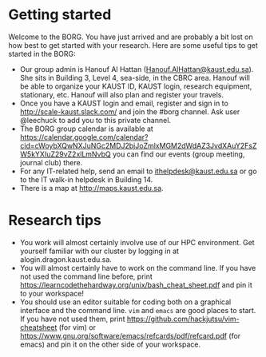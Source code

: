 # Getting started

Welcome to the BORG. You have just arrived and are probably a bit lost on how best to get started with your research. Here are some useful tips to get started in the BORG:

* Our group admin is Hanouf Al Hattan (Hanouf.AlHattan@kaust.edu.sa). She sits in Building 3, Level 4, sea-side, in the CBRC area. Hanouf will be able to organize your KAUST ID, KAUST login, research equipment, stationary, etc. Hanouf will also plan and register your travels.
* Once you have a KAUST login and email, register and sign in to http://scale-kaust.slack.com/ and join the #borg channel. Ask  user @leechuck to add you to this private channel.
* The BORG group calendar is available at https://calendar.google.com/calendar?cid=cWoybXQwNXJuNGc2MDJ2bjJoZmlxMGM2dWdAZ3JvdXAuY2FsZW5kYXIuZ29vZ2xlLmNvbQ you can find our events (group meeting, journal club) there.
* For any IT-related help, send an email to ithelpdesk@kaust.edu.sa or go to the IT walk-in helpdesk in Building 14.
* There is a map at http://maps.kaust.edu.sa.

# Research tips
* You work will almost certainly involve use of our HPC environment. Get yourself familiar with our cluster by logging in at alogin.dragon.kaust.edu.sa.
* You will almost certainly have to work on the command line. If you have not used the command line before, print https://learncodethehardway.org/unix/bash_cheat_sheet.pdf and pin it to your workspace!
* You should use an editor suitable for coding both on a graphical interface and the command line. `vim` and `emacs` are good places to start. If you have not used them, print https://github.com/hackjutsu/vim-cheatsheet (for vim) or https://www.gnu.org/software/emacs/refcards/pdf/refcard.pdf (for emacs) and pin it on the other side of your workspace.
